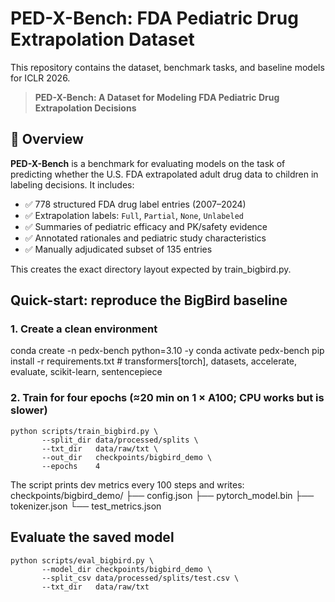 
# PED-X-Bench: FDA Pediatric Drug Extrapolation Dataset

This repository contains the dataset, benchmark tasks, and baseline models for ICLR 2026.

> **PED-X-Bench: A Dataset for Modeling FDA Pediatric Drug Extrapolation Decisions**

## 🧾 Overview

**PED-X-Bench** is a benchmark for evaluating models on the task of predicting whether the U.S. FDA extrapolated adult drug data to children in labeling decisions. It includes:

- ✅ 778 structured FDA drug label entries (2007–2024)
- ✅ Extrapolation labels: `Full`, `Partial`, `None`, `Unlabeled`
- ✅ Summaries of pediatric efficacy and PK/safety evidence
- ✅ Annotated rationales and pediatric study characteristics
- ✅ Manually adjudicated subset of 135 entries


This creates the exact directory layout expected by train_bigbird.py.

## Quick-start: reproduce the BigBird baseline

### 1. Create a clean environment
conda create -n pedx-bench python=3.10 -y
conda activate pedx-bench
pip install -r requirements.txt          # transformers[torch], datasets, accelerate, evaluate, scikit-learn, sentencepiece

### 2. Train for four epochs (≈20 min on 1 × A100; CPU works but is slower)
```
python scripts/train_bigbird.py \
       --split_dir data/processed/splits \
       --txt_dir   data/raw/txt \
       --out_dir   checkpoints/bigbird_demo \
       --epochs    4
```
The script prints dev metrics every 100 steps and writes:
checkpoints/bigbird_demo/
  ├── config.json
  ├── pytorch_model.bin
  ├── tokenizer.json
  └── test_metrics.json

## Evaluate the saved model

```
python scripts/eval_bigbird.py \
       --model_dir checkpoints/bigbird_demo \
       --split_csv data/processed/splits/test.csv \
       --txt_dir   data/raw/txt
```
      
